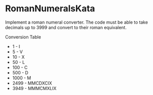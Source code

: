 # RomanNumeralsKata
Implement a roman numeral converter. The code must be able to take decimals up to 3999 and convert to their roman equivalent.

Conversion Table
 - 1 - I 
 - 5 - V 
 - 10 - X 
 - 50 - L 
 - 100 - C 
 - 500 - D 
 - 1000 - M 
 - 2499 - MMCDXCIX 
 - 3949 - MMMCMXLIX
